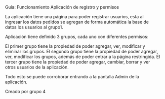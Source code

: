 Guía: Funcionamiento Aplicación de registro y permisos

La aplicación tiene una página para poder registrar usuarios, esta al ingresar los datos pedidos se agregan de forma automática la base de datos los usuarios al grupo1.

Aplicación tiene definido 3 grupos, cada uno con diferentes permisos:

El primer grupo tiene la propiedad de poder agregar, ver, modificar y eliminar los grupos.
El segundo grupo tiene la propiedad de poder agregar, ver, modificar los grupos, además de poder entrar a la página restringida.
El tercer grupo tiene la propiedad de poder agregar, cambiar, borrar y ver otros usuarios de la aplicación.

Todo esto se puede corroborar entrando a la pantalla Admin de la aplicación.


Creado por grupo 4

